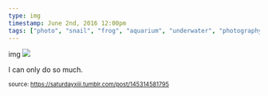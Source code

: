 ```yaml
---
type: img
timestamp: June 2nd, 2016 12:00pm
tags: ["photo", "snail", "frog", "aquarium", "underwater", "photography"]
---
```

img
<img src="https://saturdayxiii.github.io/media/145314581795.jpg"/>

I can only do so much.
 
      
      
      
      
      
  
<small>source: https://saturdayxiii.tumblr.com/post/145314581795</small>